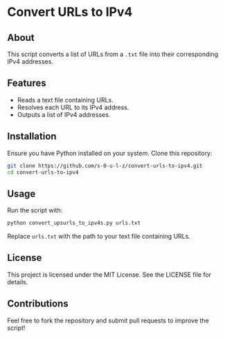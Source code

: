 # Convert URLs to IPv4

## About
This script converts a list of URLs from a `.txt` file into their corresponding IPv4 addresses.

## Features
- Reads a text file containing URLs.
- Resolves each URL to its IPv4 address.
- Outputs a list of IPv4 addresses.

## Installation
Ensure you have Python installed on your system. Clone this repository:

```sh
git clone https://github.com/s-0-u-l-z/convert-urls-to-ipv4.git
cd convert-urls-to-ipv4
```

## Usage
Run the script with:

```sh
python convert_upsurls_to_ipv4s.py urls.txt
```

Replace `urls.txt` with the path to your text file containing URLs.

## License
This project is licensed under the MIT License. See the LICENSE file for details.

## Contributions
Feel free to fork the repository and submit pull requests to improve the script!

